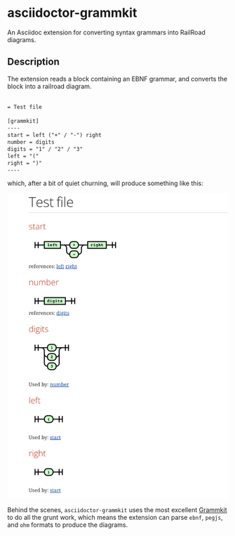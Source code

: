 # asciidoctor-grammkit

An Asciidoc extension for converting syntax grammars into RailRoad diagrams.

## Description

The extension reads a block containing an EBNF grammar, and converts the block into a railroad diagram.

```asciidoc

= Test file

[grammkit]
----
start = left ("+" / "-") right
number = digits
digits = "1" / "2" / "3"
left = "("
right = ")"
----
```
which, after a bit of quiet churning, will produce something like this:

![test-file.png](test-file.png)

Behind the scenes, `asciidoctor-grammkit` uses the most excellent [Grammkit](https://github.com/dundalek/GrammKit) to do all the grunt work, which means the extension can parse `ebnf`, `pegjs`, and `ohm` formats to produce the diagrams.
